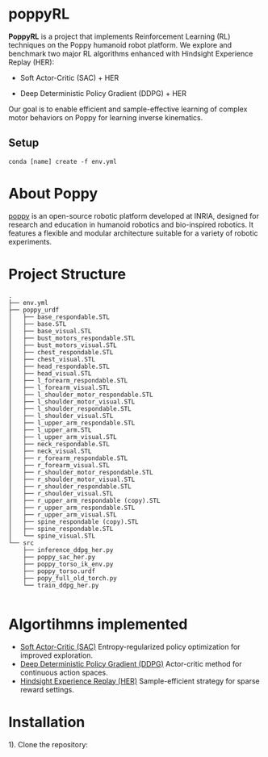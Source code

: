 # poppyRL

**PoppyRL** is a project that implements Reinforcement Learning (RL) techniques on the Poppy humanoid robot platform.
We explore and benchmark two major RL algorithms enhanced with Hindsight Experience Replay (HER):

- Soft Actor-Critic (SAC) + HER

- Deep Deterministic Policy Gradient (DDPG) + HER

Our goal is to enable efficient and sample-effective learning of complex motor behaviors on Poppy for learning inverse kinematics.
## Setup 
```
conda [name] create -f env.yml
```
# About Poppy 

[poppy](https://www.poppy-project.org/en/) is an open-source robotic platform developed at INRIA, designed for research and education in humanoid robotics and bio-inspired robotics. It features a flexible and modular architecture suitable for a variety of robotic experiments.

# Project Structure
```
.
├── env.yml
├── poppy_urdf
│   ├── base_respondable.STL
│   ├── base.STL
│   ├── base_visual.STL
│   ├── bust_motors_respondable.STL
│   ├── bust_motors_visual.STL
│   ├── chest_respondable.STL
│   ├── chest_visual.STL
│   ├── head_respondable.STL
│   ├── head_visual.STL
│   ├── l_forearm_respondable.STL
│   ├── l_forearm_visual.STL
│   ├── l_shoulder_motor_respondable.STL
│   ├── l_shoulder_motor_visual.STL
│   ├── l_shoulder_respondable.STL
│   ├── l_shoulder_visual.STL
│   ├── l_upper_arm_respondable.STL
│   ├── l_upper_arm.STL
│   ├── l_upper_arm_visual.STL
│   ├── neck_respondable.STL
│   ├── neck_visual.STL
│   ├── r_forearm_respondable.STL
│   ├── r_forearm_visual.STL
│   ├── r_shoulder_motor_respondable.STL
│   ├── r_shoulder_motor_visual.STL
│   ├── r_shoulder_respondable.STL
│   ├── r_shoulder_visual.STL
│   ├── r_upper_arm_respondable (copy).STL
│   ├── r_upper_arm_respondable.STL
│   ├── r_upper_arm_visual.STL
│   ├── spine_respondable (copy).STL
│   ├── spine_respondable.STL
│   └── spine_visual.STL
└── src
    ├── inference_ddpg_her.py
    ├── poppy_sac_her.py
    ├── poppy_torso_ik_env.py
    ├── poppy_torso.urdf
    ├── popy_full_old_torch.py
    └── train_ddpg_her.py


```

# Algortihmns implemented

- [Soft Actor-Critic (SAC)](https://arxiv.org/abs/1801.01290)
  Entropy-regularized policy optimization for improved exploration.
- [Deep Deterministic Policy Gradient (DDPG)](https://arxiv.org/abs/1509.02971) Actor-critic method for continuous action spaces.
- [Hindsight Experience Replay (HER)](https://arxiv.org/abs/1707.01495)
  Sample-efficient strategy for sparse reward settings.

# Installation

1). Clone the repository: 
```

```
  

